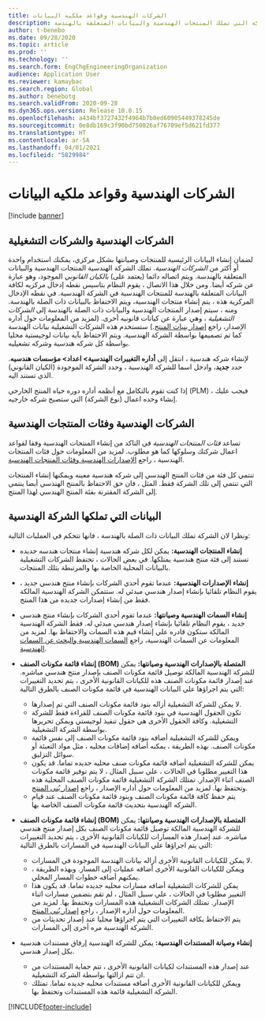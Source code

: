 ```yaml
---
title: الشركات الهندسية وقواعد ملكيه البيانات
description: يشرح هذا الموضوع كيفيه استخدام شركه واحده أو أكثر من الشركات الهندسية لضمان إنشاء البيانات الرئيسية للمنتجات وصيانتها بشكل مركزي. تمثل الشركة الهندسية الشركة التي تملك المنتجات الهندسية والبيانات المتعلقة بالهندسة.
author: t-benebo
ms.date: 09/28/2020
ms.topic: article
ms.prod: ''
ms.technology: ''
ms.search.form: EngChgEngineeringOrganization
audience: Application User
ms.reviewer: kamaybac
ms.search.region: Global
ms.author: benebotg
ms.search.validFrom: 2020-09-28
ms.dyn365.ops.version: Release 10.0.15
ms.openlocfilehash: a434bf3727432f4964b7b0ed60905449378245de
ms.sourcegitcommit: 0e8db169c3f90bd750826af76709ef5d621fd377
ms.translationtype: HT
ms.contentlocale: ar-SA
ms.lasthandoff: 04/01/2021
ms.locfileid: "5829984"
---
```

# <a name="engineering-companies-and-data-ownership-rules"></a>الشركات الهندسية وقواعد ملكيه البيانات

[!include [banner](../includes/banner.md)]

## <a name="engineering-companies-and-operational-companies"></a>الشركات الهندسية والشركات التشغيلية

لضمان إنشاء البيانات الرئيسية للمنتجات وصيانتها بشكل مركزي، يمكنك استخدام واحدة أو أكثر من *الشركات الهندسية*. تملك الشركة الهندسية المنتجات الهندسية والبيانات المتعلقة بالهندسة. ويتم اتصاله دائما (يعتمد على) *بالكيان القانوني*  الموجود، وهو عبارة عن شركه أيضا. ومن خلال هذا الاتصال ، يقوم النظام بتاسيس نقطه إدخال مركزيه لكافة البيانات المتعلقة بالهندسة للمنتجات الهندسية في الشركة الهندسية. في نقطه الإدخال المركزية هذه ، يتم إنشاء منتجات الهندسية، ويتم الاحتفاظ بالبيانات ذات الصلة بالهندسة. ومنه ، سيتم إصدار المنتجات الهندسية والبيانات ذات الصلة بالهندسة إلى *الشركات التشغيلية* ، وهي عبارة عن كيانات قانونيه أخرى. (لمزيد من المعلومات حول أداره الإصدار، راجع [إصدار بنيات المنتج](release-product-structure.md).) ستستخدم هذه الشركات التشغيلية بيانات الهندسة كما تم تصميمها بواسطة الشركة الهندسية. ويتم الاحتفاظ بآيه بيانات لوجيستية محليا بواسطة كل شركه هندسية وشركه تشغيليه.

لإنشاء شركه هندسية ، انتقل إلى **أداره التغييرات الهندسية\> اعداد\> مؤسسات هندسيه**. حدد **جديد**، وادخل اسما للشركة الهندسية ، وحدد الشركة الموجودة (الكيان القانوني) الذي تستند اليه.

إذا كنت تقوم بالتكامل مع أنظمه أداره دوره حياه المنتج الخارجي (PLM) ، فيجب عليك إنشاء وحده اعمال (نوع الشركة) التي ستصبح شركه خارجيه.

## <a name="engineering-product-categories-and-engineering-companies"></a>الشركات الهندسية وفئات المنتجات الهندسية

تساعد *فئات المنتجات الهندسية* في التاكد من إنشاء المنتجات الهندسية وفقا لقواعد اعمال شركتك وسلوكها كما هو مطلوب. لمزيد من المعلومات حول فئات المنتجات الهندسية ، راجع [الإصدارات الهندسية وفئات المنتجات الهندسية](engineering-versions-product-category.md).

تنتمي كل فئة من فئات المنتج الهندسي إلى شركه هندسية معينه ويمكنها إنشاء المنتجات التي تنتمي إلى تلك الشركة فقط. المثل ، فان حق الاحتفاظ بالمنتج الهندسي أيضا ينتمي إلى الشركة المقترنة بفئة المنتج الهندسي لهذا المنتج.

## <a name="data-that-is-owned-by-the-engineering-company"></a>البيانات التي تملكها الشركة الهندسية

ونظرا لان الشركة تملك البيانات ذات الصلة بالهندسة ، فانها تتحكم في العمليات التالية:

- **إنشاء المنتجات الهندسية:** يمكن لكل شركه هندسية إنشاء منتجات هندسه جديده تستند إلى فئة منتج هندسية يمتلكها. في بعض الحالات ، تحتفظ الشركات التشغيلية بالبيانات المحلية الخاصة بها والمرتبطة بتلك المنتجات.
- **إنشاء الإصدارات الهندسية:** عندما تقوم أحدي الشركات بإنشاء منتج هندسي جديد ، يقوم النظام تلقائيا بإنشاء إصدار هندسي مبدئي له. ستتمكن الشركة الهندسية المالكة فقط من إنشاء إصدارات جديده من هذا المنتج.
- **إنشاء السمات الهندسية وصيانتها:** عندما تقوم أحدي الشركات بإنشاء منتج هندسي جديد ، يقوم النظام تلقائيا بإنشاء إصدار هندسي مبدئي له. فقط الشركة الهندسية المالكة ستكون قادره علي إنشاء قيم هذه السمات والاحتفاظ بها. لمزيد من المعلومات عن السمات الهندسية، راجع [السمات الهندسية والبحث عن السمات الهندسية](engineering-attributes-and-search.md).
- **إنشاء قائمة مكونات الصنف (BOM) المتصلة بالإصدارات الهندسية وصيانتها:** يمكن للشركة الهندسية المالكة توصيل قائمة مكونات الصنف بإصدار منتج هندسي مباشره. عند إصدار قائمة مكونات الصنف هذه للكيانات القانونية الأخرى ، يتم تحديد التغييرات التي يتم اجراؤها علي البيانات الهندسية في قائمة مكونات الصنف بالطرق التالية:

    - لا يمكن للشركة التشغيلية أزاله بنود قائمة مكونات الصنف التي تم إصدارها.
    - تكون الحقول الهندسية في بنود قائمة مكونات الصنف للقراءة فقط للشركة التشغيلية. وكافة الحقول الأخرى هي حقول تنفيذ لوجيستي ويمكن تحريرها بواسطة الشركة التشغيلية.
    - ويمكن للشركة التشغيلية أضافه بنود قائمة مكونات الصنف إلى نفس قائمة مكونات الصنف. بهذه الطريقة ، يمكنه أضافه إضافات محليه ، مثل مواد التعبئة أو سوائل التزليق.
    - يمكن للشركة التشغيلية أضافه قائمة مكونات صنف محليه جديده تماما. قد يكون هذا التغيير مطلوبا في الحالات ، علي سبيل المثال ، لا يتم توفير قائمة مكونات الصنف اثناء الإصدار. تمتلك الشركة التشغيلية قائمة مكونات الصنف المحلية هذه وتحتفظ بها. لمزيد من المعلومات حول أداره الإصدار ، راجع [إصدار بُنى المنتج](release-product-structure.md).
    - يتم حفظ كافة قائمة مكونات الصنف وبنود قائمة مكونات الصنف عند قيام الشركه الهندسية بتحديث قائمة مكونات الصنف الخاصة بها.

- **إنشاء قائمة مكونات الصنف (BOM) المتصلة بالإصدارات الهندسية وصيانتها:** يمكن للشركة الهندسية المالكة توصيل قائمة مكونات الصنف بكل إصدار منتج هندسي مباشره. عند إصدار هذه المسارات للكيانات القانونية الأخرى ، يتم تحديد التغييرات التي يتم اجراؤها علي البيانات الهندسية في المسارات بالطرق التالية:

    - لا يمكن للكيانات القانونية الأخرى أزاله بيانات الهندسة الموجودة في المسارات.
    - ويمكن للكيانات القانونية الأخرى أضافه عمليات إلى المسار. وبهذه الطريقة ، يمكنهم أضافه خطوات المسار المحلي.
    - يمكن للشركات التشغيلية أضافه مسارات محليه جديده تماما. قد يكون هذا التغيير مطلوبا في الحالات ، علي سبيل المثال ، لم تقم بتضمين مسارات اثناء الإصدار. تمتلك الشركات التشغيلية هذه المسارات وتحتفظ بها. لمزيد من المعلومات حول أداره الإصدار ، راجع [إصدار بُنى المنتج](release-product-structure.md).
    - يتم الاحتفاظ بكافة التغييرات التي يتم اجراؤها محليا عند إصدار تحديثات من الشركة الهندسية مره أخرى إلى المسارات.

- **إنشاء وصيانة المستندات الهندسية:** يمكن للشركة الهندسية إرفاق مستندات هندسية بكل إصدار هندسي.

    - عند إصدار هذه المستندات لكيانات القانونية الأخرى ، تتم حماية المستندات من ان تتم ازالتها بواسطة الشركة التشغيلية.
    - ويمكن للكيانات القانونية الأخرى أضافه مستندات محليه جديده تماما. تمتلك الشركة التشغيلية قائمة هذه المستندات وتحتفظ بها.


[!INCLUDE[footer-include](../../includes/footer-banner.md)]